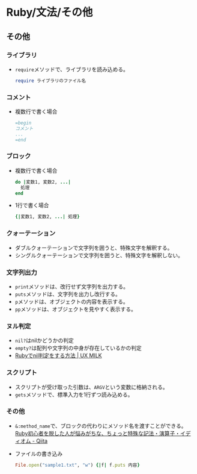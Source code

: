 # Ruby/文法/その他

## その他

### ライブラリ

- `require`メソッドで、ライブラリを読み込める。

  ```ruby
  require ライブラリのファイル名
  ```

### コメント

- 複数行で書く場合

  ```ruby
  =begin
  コメント
  ...
  =end
  ```

### ブロック

- 複数行で書く場合

  ```ruby
  do |変数1, 変数2, ...|
    処理
  end
  ```

- 1行で書く場合

  ```ruby
  {|変数1, 変数2, ...| 処理}
  ```

### クォーテーション

- ダブルクォーテーションで文字列を囲うと、特殊文字を解釈する。
- シングルクォーテーションで文字列を囲うと、特殊文字を解釈しない。

### 文字列出力

- `print`メソッドは、改行せず文字列を出力する。
- `puts`メソッドは、文字列を出力し改行する。
- `p`メソッドは、オブジェクトの内容を表示する。
- `pp`メソッドは、オブジェクトを見やすく表示する。

### ヌル判定

- `nil?`はnilかどうかの判定
- `empty?`は配列や文字列の中身が存在しているかの判定
- [Rubyでnil判定をする方法 | UX MILK](https://uxmilk.jp/22595)

### スクリプト

- スクリプトが受け取った引数は、`ARGV`という変数に格納される。
- `gets`メソッドで、標準入力を1行ずつ読み込める。

### その他

- `&:method_name`で、ブロックの代わりにメソッド名を渡すことができる。
  [Ruby初心者を脱した人が悩みがちな、ちょっと特殊な記法・演算子・イディオム - Qiita](https://qiita.com/nashirox/items/0c885edf7d78fd5a83f1)

- ファイルの書き込み

  ```ruby
  File.open("sample1.txt", "w") {|f| f.puts 内容}
  ```
